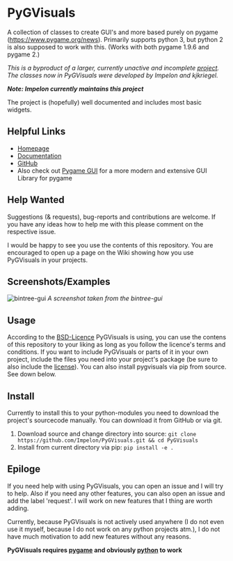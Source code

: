 # PyGVisuals
A collection of classes to create GUI's and more based purely on pygame (https://www.pygame.org/news).
Primarily supports python 3, but python 2 is also supposed to work with this.
(Works with both pygame 1.9.6 and pygame 2.)

_This is a byproduct of a larger, currently unactive and incomplete [project](https://github.com/AlinaGri/CoolesSpiel).
The classes now in PyGVisuals were developed by Impelon and kjkriegel._

___Note: Impelon currently maintains this project___

The project is (hopefully) well documented and includes most basic widgets.

## Helpful Links

- [Homepage](https://impelon.github.io/PyGVisuals/)
- [Documentation](https://impelon.github.io/PyGVisuals/api/)
- [GitHub](https://github.com/Impelon/PyGVisuals)
- Also check out [Pygame GUI](https://github.com/MyreMylar/pygame_gui) for a more modern and extensive GUI Library for pygame

## Help Wanted
Suggestions (& requests), bug-reports and contributions are welcome. If you have any ideas how to help me with this please comment on the respective issue.

I would be happy to see you use the contents of this repository. You are encouraged to open up a page on the Wiki showing how you use PyGVisuals in your projects.

## Screenshots/Examples
![bintree-gui](pygvisuals/examples/bintree-gui/screenshot.png)
_A screenshot taken from the bintree-gui_

## Usage
According to the [BSD-Licence](LICENSE.md.) PyGVisuals is using, you can use the contens of this repository to your liking as long as you follow the licence's terms and conditions.
If you want to include PyGVisuals or parts of it in your own project, include the files you need into your project's package (be sure to also include the [license](LICENSE.md)).
You can also install pygvisuals via pip from source. See down below.

## Install

Currently to install this to your python-modules you need to download the project's sourcecode manually. You can download it from GitHub or via git.

1. Download source and change directory into source: `git clone https://github.com/Impelon/PyGVisuals.git && cd PyGVisuals`
2. Install from current directory via pip: `pip install -e .`

## Epiloge

If you need help with using PyGVisuals, you can open an issue and I will try to help.
Also if you need any other features, you can also open an issue and add the label 'request'. I will work on new features that I thing are worth adding.

Currently, because PyGVisuals is not actively used anywhere (I do not even use it myself, because I do not work on any python projects atm.), I do not have much motivation to add new features without any reasons.

__PyGVisuals requires [pygame](https://www.pygame.org/news) and obviously [python](https://www.python.org/) to work__
